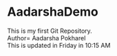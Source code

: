 # AadarshaDemo
This is my first Git Repository.
<br>
Author= Aadarsha Pokharel
<br>
This is updated in Friday in 10:15 AM

